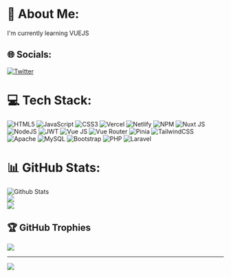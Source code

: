 # 💫 About Me:
I'm currently learning VUEJS 


## 🌐 Socials:
[![Twitter](https://img.shields.io/badge/Twitter-%231DA1F2.svg?logo=Twitter&logoColor=white)](https://twitter.com/alokDev94) 

# 💻 Tech Stack:
![HTML5](https://img.shields.io/badge/html5-%23E34F26.svg?style=for-the-badge&logo=html5&logoColor=white) ![JavaScript](https://img.shields.io/badge/javascript-%23323330.svg?style=for-the-badge&logo=javascript&logoColor=%23F7DF1E) ![CSS3](https://img.shields.io/badge/css3-%231572B6.svg?style=for-the-badge&logo=css3&logoColor=white) ![Vercel](https://img.shields.io/badge/vercel-%23000000.svg?style=for-the-badge&logo=vercel&logoColor=white) ![Netlify](https://img.shields.io/badge/netlify-blue.svg?style=for-the-badge&logo=netlify&logoColor=white) ![NPM](https://img.shields.io/badge/NPM-%23000000.svg?style=for-the-badge&logo=npm&logoColor=white) ![Nuxt JS](https://img.shields.io/badge/Nuxt-blue?style=for-the-badge&logo=next.js&logoColor=white) ![NodeJS](https://img.shields.io/badge/node.js-6DA55F?style=for-the-badge&logo=node.js&logoColor=white) ![JWT](https://img.shields.io/badge/JWT-black?style=for-the-badge&logo=JSON%20web%20tokens) ![Vue JS](https://img.shields.io/badge/vue-%2320232a.svg?style=for-the-badge&logo=vue&logoColor=%2361DAFB) ![Vue Router](https://img.shields.io/badge/Vue_Router-CA4245?style=for-the-badge&logo=vue-router&logoColor=white) ![Pinia](https://img.shields.io/badge/pinia-yellow.svg?style=for-the-badge&logo=pinia&logoColor=white) ![TailwindCSS](https://img.shields.io/badge/tailwindcss-%2338B2AC.svg?style=for-the-badge&logo=tailwind-css&logoColor=white) ![Apache](https://img.shields.io/badge/apache-%23D42029.svg?style=for-the-badge&logo=apache&logoColor=white) ![MySQL](https://img.shields.io/badge/mysql-%2300f.svg?style=for-the-badge&logo=mysql&logoColor=white) ![Bootstrap](https://img.shields.io/badge/bootstrap-%23563D7C.svg?style=for-the-badge&logo=bootstrap&logoColor=white) ![PHP](https://img.shields.io/badge/php-%23777BB4.svg?style=for-the-badge&logo=php&logoColor=white) ![Laravel](https://img.shields.io/badge/laravel-red.svg?style=for-the-badge&logo=laravel&logoColor=white)
# 📊 GitHub Stats:
![Github Stats](https://github-readme-stats.vercel.app/api?username=alokVishu&bg_color=30,e96443,904e95&title_color=fff&text_color=fff)<br/>
![](https://github-readme-streak-stats.herokuapp.com/?user=alokVishu&theme=light&hide_border=false)<br/>
![](https://github-readme-stats.vercel.app/api/top-langs/?username=alokVishu&theme=light&hide_border=false&include_all_commits=false&count_private=true&layout=compact)

## 🏆 GitHub Trophies
![](https://github-profile-trophy.vercel.app/?username=alokVishu&theme=radical&no-frame=true&no-bg=true&margin-w=4)






---
[![](https://visitcount.itsvg.in/api?id=alokVishu&icon=0&color=0)](https://visitcount.itsvg.in)

